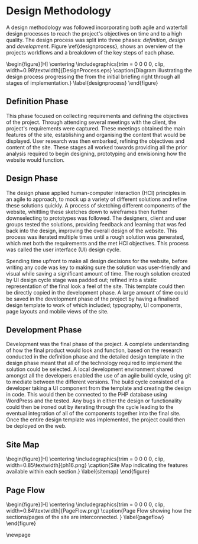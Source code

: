 

# Design Methodology

A design methodology was followed incorporating both agile and waterfall design processes to reach the project's objectives on time and to a high quality. The design process was split into three phases: *definition, design* and *development*. Figure \ref{designprocess}, shows an overview of the projects workflows and a breakdown of the key steps of each phase.

\begin{figure}[H]
\centering
\includegraphics[trim = 0 0 0 0, clip, width=0.98\textwidth]{DesignProcess.eps}
\caption{Diagram illustrating the design process progressing the from the initial briefing right through all stages of implementation.}
\label{designprocess}
\end{figure}

## Definition Phase

This phase focused on collecting requirements and defining the objectives of the project. Through attending several meetings with the client, the project's requirements were captured. These meetings obtained the main features of the site, establishing and organising the content that would be displayed. User research was then embarked, refining the objectives and content of the site. These stages all worked towards providing all the prior analysis required to begin designing, prototyping and envisioning how the website would function.

## Design Phase

The design phase applied human-computer interaction (HCI) principles in an agile to approach, to mock up a variety of different solutions and refine these solutions quickly. A process of sketching different components of the website, whittling these sketches down to wireframes then further downselecting to prototypes was followed. The designers, client and user groups tested the solutions, providing feedback and learning that was fed back into the design, improving the overall design of the website. This process was iterated multiple times until a rough solution was generated, which met both the requirements and the met HCI objectives. This process was called the user interface (UI) design cycle.

Spending time upfront to make all design decisions for the website, before writing any code was key to making sure the solution was user-friendly and visual while saving a significant amount of time. The rough solution created by UI design cycle stage was padded out; refined into a static representation of the final look a feel of the site. This template could then be directly copied in the development phase. A large amount of time could be saved in the development phase of the project by having a finalised design template to work of which included;  typography, UI components, page layouts and mobile views of the site.

## Development Phase

Development was the final phase of the project. A complete understanding of how the final product would look and function, based on the research conducted in the definition phase and the detailed design template in the design phase meant that all of the technology required to implement the solution could be selected. A local development environment shared amongst all the developers enabled the use of an agile build cycle, using git to mediate between the different versions. The build cycle consisted of a developer taking a UI component from the template and creating the design in code. This would then be connected to the PHP database using WordPress and the tested. Any bugs in either the design or functionality could then be ironed out by iterating through the cycle leading to the eventual integration of all of the components together into the final site. Once the entire design template was implemented, the project could then be deployed on the web.

## Site Map
\begin{figure}[H]
      \centering
      \includegraphics[trim = 0 0 0 0, clip, width=0.85\textwidth]{ph16.png}
      \caption{Site Map indicating the features available within each section.}
      \label{sitemap}
 \end{figure}

## Page Flow
 \begin{figure}[H]
      \centering
      \includegraphics[trim = 0 0 0 0, clip, width=0.84\textwidth]{PageFlow.png}
      \caption{Page Flow showing how the sections/pages of the site are interconnected. }
      \label{pageflow}
 \end{figure}

\newpage